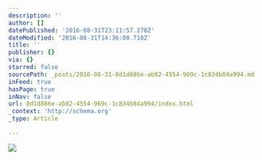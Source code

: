```yaml
---
description: ''
author: []
datePublished: '2016-08-31T23:11:57.278Z'
dateModified: '2016-08-31T14:36:00.718Z'
title: ''
publisher: {}
via: {}
starred: false
sourcePath: _posts/2016-08-31-8d1d886e-ab82-4554-969c-1c834b84a994.md
inFeed: true
hasPage: true
inNav: false
url: 8d1d886e-ab82-4554-969c-1c834b84a994/index.html
_context: 'http://schema.org'
_type: Article

---
```

![](https://the-grid-user-content.s3-us-west-2.amazonaws.com/854b6207-09be-4f0b-a719-6a06a16e7c83.jpg)